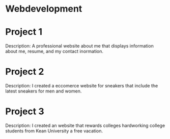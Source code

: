 # Webdevelopment
# Project 1
Description:
A professional website about me that displays information about me, resume, and my contact inormation.

# Project 2 
Description: 
I created a eccomerce website for sneakers that include the latest sneakers for men and women.

# Project 3 
Description:
I created an website that rewards colleges hardworking college students from Kean University a free vacation.
